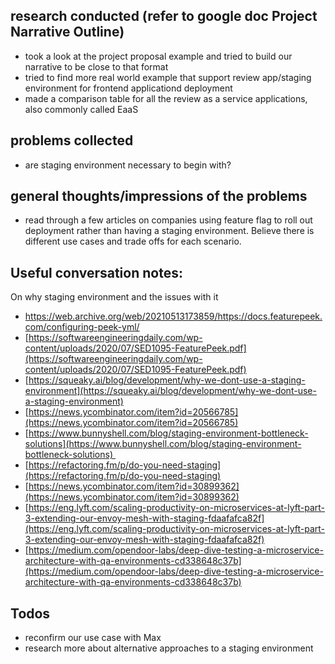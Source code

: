 ## research conducted (refer to google doc Project Narrative Outline)
-   took a look at the project proposal example and tried to build our narrative to be close to that format
-   tried to find more real world example that support review app/staging environment for frontend applicationd deployment
-   made a comparison table for all the review as a service applications, also commonly called EaaS

## problems collected
-  are staging environment necessary to begin with?

## general thoughts/impressions of the problems
-  read through a few articles on companies using feature flag to roll out deployment rather than having a staging environment. Believe there is different use cases and trade offs for each scenario.

## Useful conversation notes:
On why staging environment and the issues with it
-  https://web.archive.org/web/20210513173859/https://docs.featurepeek.com/configuring-peek-yml/
- [https://softwareengineeringdaily.com/wp-content/uploads/2020/07/SED1095-FeaturePeek.pdf](https://softwareengineeringdaily.com/wp-content/uploads/2020/07/SED1095-FeaturePeek.pdf)
- [https://squeaky.ai/blog/development/why-we-dont-use-a-staging-environment](https://squeaky.ai/blog/development/why-we-dont-use-a-staging-environment)
- [https://news.ycombinator.com/item?id=20566785](https://news.ycombinator.com/item?id=20566785)
- [https://www.bunnyshell.com/blog/staging-environment-bottleneck-solutions](https://www.bunnyshell.com/blog/staging-environment-bottleneck-solutions) 
- [https://refactoring.fm/p/do-you-need-staging](https://refactoring.fm/p/do-you-need-staging) 
- [https://news.ycombinator.com/item?id=30899362](https://news.ycombinator.com/item?id=30899362)
- [https://eng.lyft.com/scaling-productivity-on-microservices-at-lyft-part-3-extending-our-envoy-mesh-with-staging-fdaafafca82f](https://eng.lyft.com/scaling-productivity-on-microservices-at-lyft-part-3-extending-our-envoy-mesh-with-staging-fdaafafca82f)
- [https://medium.com/opendoor-labs/deep-dive-testing-a-microservice-architecture-with-qa-environments-cd338648c37b](https://medium.com/opendoor-labs/deep-dive-testing-a-microservice-architecture-with-qa-environments-cd338648c37b)
	
##  Todos
-   reconfirm our use case with Max
-   research more about alternative approaches to a staging environment
